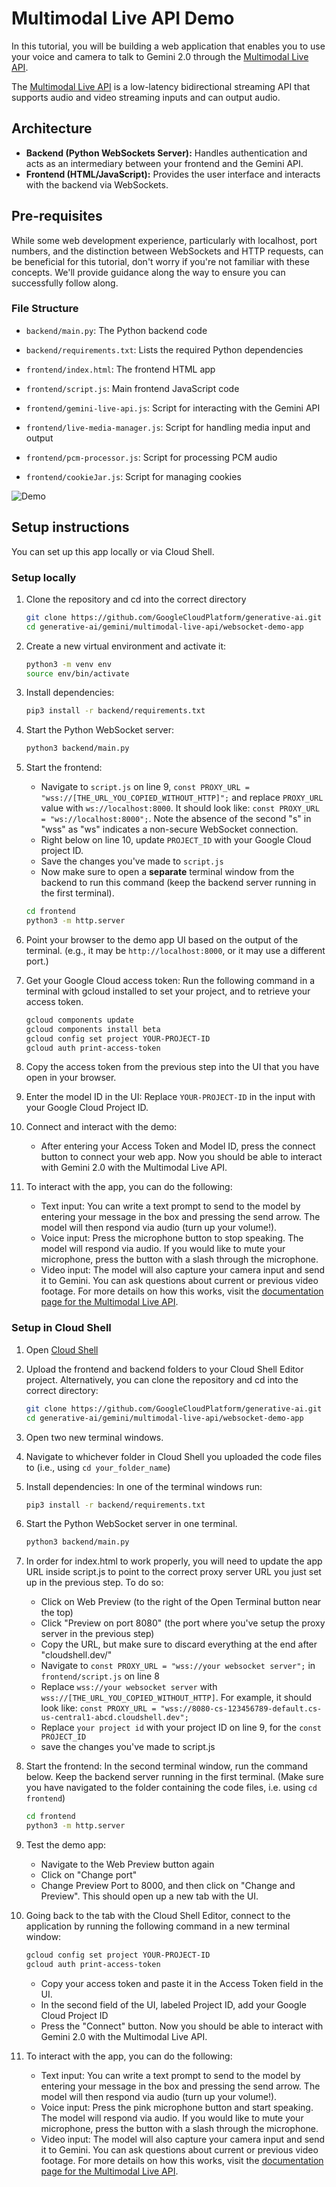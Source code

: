 # Multimodal Live API Demo

In this tutorial, you will be building a web application that enables you to use your voice and camera to talk to Gemini 2.0 through the [Multimodal Live API](https://cloud.google.com/vertex-ai/generative-ai/docs/model-reference/multimodal-live).

The [Multimodal Live API](https://cloud.google.com/vertex-ai/generative-ai/docs/model-reference/multimodal-live) is a low-latency bidirectional streaming API that supports audio and video streaming inputs and can output audio.

## Architecture

- **Backend (Python WebSockets Server):** Handles authentication and acts as an intermediary between your frontend and the Gemini API.
- **Frontend (HTML/JavaScript):** Provides the user interface and interacts with the backend via WebSockets.

## Pre-requisites

While some web development experience, particularly with localhost, port numbers, and the distinction between WebSockets and HTTP requests, can be beneficial for this tutorial, don't worry if you're not familiar with these concepts. We'll provide guidance along the way to ensure you can successfully follow along.

### File Structure

- `backend/main.py`: The Python backend code
- `backend/requirements.txt`: Lists the required Python dependencies

- `frontend/index.html`: The frontend HTML app
- `frontend/script.js`: Main frontend JavaScript code
- `frontend/gemini-live-api.js`: Script for interacting with the Gemini API
- `frontend/live-media-manager.js`: Script for handling media input and output
- `frontend/pcm-processor.js`: Script for processing PCM audio
- `frontend/cookieJar.js`: Script for managing cookies

![Demo](https://storage.googleapis.com/cloud-samples-data/generative-ai/image/demo-UI.png)

## Setup instructions

You can set up this app locally or via Cloud Shell.

### Setup locally

1. Clone the repository and cd into the correct directory

    ```sh
    git clone https://github.com/GoogleCloudPlatform/generative-ai.git
    cd generative-ai/gemini/multimodal-live-api/websocket-demo-app
    ```

1. Create a new virtual environment and activate it:

    ```sh
    python3 -m venv env
    source env/bin/activate
    ```

1. Install dependencies:

    ```sh
    pip3 install -r backend/requirements.txt
    ```

1. Start the Python WebSocket server:

    ```sh
    python3 backend/main.py
    ```

1. Start the frontend:

    - Navigate to `script.js` on line 9, `const PROXY_URL = "wss://[THE_URL_YOU_COPIED_WITHOUT_HTTP]";` and replace `PROXY_URL` value with `ws://localhost:8000`. It should look like: `const PROXY_URL = "ws://localhost:8000";`. Note the absence of the second "s" in "wss" as "ws" indicates a non-secure WebSocket connection.
    - Right below on line 10, update `PROJECT_ID` with your Google Cloud project ID.
    - Save the changes you've made to `script.js`
    - Now make sure to open a **separate** terminal window from the backend to run this command (keep the backend server running in the first terminal).

    ```sh
    cd frontend
    python3 -m http.server
    ```

1. Point your browser to the demo app UI based on the output of the terminal. (e.g., it may be `http://localhost:8000`, or it may use a different port.)

1. Get your Google Cloud access token:
   Run the following command in a terminal with gcloud installed to set your project, and to retrieve your access token.

    ```sh
    gcloud components update
    gcloud components install beta
    gcloud config set project YOUR-PROJECT-ID
    gcloud auth print-access-token
    ```

1. Copy the access token from the previous step into the UI that you have open in your browser.

1. Enter the model ID in the UI:
   Replace `YOUR-PROJECT-ID` in the input with your Google Cloud Project ID.

1. Connect and interact with the demo:

    - After entering your Access Token and Model ID, press the connect button to connect your web app. Now you should be able to interact with Gemini 2.0 with the Multimodal Live API.

1. To interact with the app, you can do the following:

    - Text input: You can write a text prompt to send to the model by entering your message in the box and pressing the send arrow. The model will then respond via audio (turn up your volume!).
    - Voice input: Press the microphone button to stop speaking. The model will respond via audio. If you would like to mute your microphone, press the button with a slash through the microphone.
    - Video input: The model will also capture your camera input and send it to Gemini. You can ask questions about current or previous video footage. For more details on how this works, visit the [documentation page for the Multimodal Live API](https://cloud.google.com/vertex-ai/generative-ai/docs/model-reference/multimodal-live).

### Setup in Cloud Shell

1. Open [Cloud Shell](https://cloud.google.com/shell/docs/editor-overview)

1. Upload the frontend and backend folders to your Cloud Shell Editor project. Alternatively, you can clone the repository and cd into the correct directory:

    ```sh
    git clone https://github.com/GoogleCloudPlatform/generative-ai.git
    cd generative-ai/gemini/multimodal-live-api/websocket-demo-app
    ```

1. Open two new terminal windows.
1. Navigate to whichever folder in Cloud Shell you uploaded the code files to (i.e., using `cd your_folder_name`)

1. Install dependencies: In one of the terminal windows run:

    ```sh
    pip3 install -r backend/requirements.txt
    ```

1. Start the Python WebSocket server in one terminal.

    ```sh
    python3 backend/main.py
    ```

1. In order for index.html to work properly, you will need to update the app URL inside script.js to point to the correct proxy server URL you just set up in the previous step. To do so:

    - Click on Web Preview (to the right of the Open Terminal button near the top)
    - Click "Preview on port 8080" (the port where you've setup the proxy server in the previous step)
    - Copy the URL, but make sure to discard everything at the end after "cloudshell.dev/"
    - Navigate to `const PROXY_URL = "wss://your websocket server";` in `frontend/script.js` on line 8
    - Replace `wss://your websocket server` with `wss://[THE_URL_YOU_COPIED_WITHOUT_HTTP]`. For example, it should look like: `const PROXY_URL = "wss://8080-cs-123456789-default.cs-us-central1-abcd.cloudshell.dev";`
    - Replace `your project id` with your project ID on line 9, for the `const PROJECT_ID`
    - save the changes you've made to script.js

1. Start the frontend:
   In the second terminal window, run the command below. Keep the backend server running in the first terminal.
   (Make sure you have navigated to the folder containing the code files, i.e. using `cd frontend`)

    ```sh
    cd frontend
    python3 -m http.server
    ```

1. Test the demo app:

    - Navigate to the Web Preview button again
    - Click on "Change port"
    - Change Preview Port to 8000, and then click on "Change and Preview". This should open up a new tab with the UI.

1. Going back to the tab with the Cloud Shell Editor, connect to the application by running the following command in a new terminal window:

    ```sh
    gcloud config set project YOUR-PROJECT-ID
    gcloud auth print-access-token
    ```

    - Copy your access token and paste it in the Access Token field in the UI.
    - In the second field of the UI, labeled Project ID, add your Google Cloud Project ID
    - Press the "Connect" button. Now you should be able to interact with Gemini 2.0 with the Multimodal Live API.

1. To interact with the app, you can do the following:

    - Text input: You can write a text prompt to send to the model by entering your message in the box and pressing the send arrow. The model will then respond via audio (turn up your volume!).
    - Voice input: Press the pink microphone button and start speaking. The model will respond via audio. If you would like to mute your microphone, press the button with a slash through the microphone.
    - Video input: The model will also capture your camera input and send it to Gemini. You can ask questions about current or previous video footage. For more details on how this works, visit the [documentation page for the Multimodal Live API](https://cloud.google.com/vertex-ai/generative-ai/docs/model-reference/multimodal-live).
